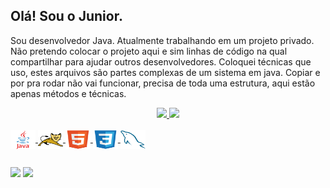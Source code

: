 ## Olá! Sou o Junior.
Sou desenvolvedor Java. Atualmente trabalhando em um projeto privado.
Não pretendo colocar o projeto aqui e sim linhas de código na qual compartilhar para ajudar outros desenvolvedores.
Coloquei técnicas que uso, estes arquivos são partes complexas de um sistema em java. Copiar e por pra rodar não vai funcionar, precisa de toda uma estrutura, aqui estão apenas métodos e técnicas.

<div align="center">
  <a href="https://github.com/DeusNaFrente">
  <img height="180em" src="https://github-readme-stats.vercel.app/api?username=DeusNaFrente&show_icons=true&theme=dark&include_all_commits=true&count_private=true"/>
  <img height="180em" src="https://github-readme-stats.vercel.app/api/top-langs/?username=DeusNaFrente&layout=compact&langs_count=7&theme=dracula"/>
</div>
  
  <div style="display: inline_block"><br>
  <img align="center" alt="Jr-Java" height="30" width="40" src="https://raw.githubusercontent.com/devicons/devicon/master/icons/java/java-original-wordmark.svg">
  <img align="center" alt="Jr-Tomcat" height="30" width="40" src="https://raw.githubusercontent.com/devicons/devicon/master/icons/tomcat/tomcat-original.svg">
  <img align="center" alt="Jr-HTML" height="30" width="40" src="https://raw.githubusercontent.com/devicons/devicon/master/icons/html5/html5-original.svg">
  <img align="center" alt="Jr-CSS" height="30" width="40" src="https://raw.githubusercontent.com/devicons/devicon/master/icons/css3/css3-original.svg">
  <img align="center" alt="Jr-Mysql" height="30" width="40" src="https://raw.githubusercontent.com/devicons/devicon/master/icons/mysql/mysql-original.svg">
  </div>
  
  ##
  
  <div>
  <a href="https://www.linkedin.com/in/milton-oliveira-junior-63b92232" target="_blank"><img src="https://img.shields.io/badge/-LinkedIn-%230077B5?style=for-the-badge&logo=linkedin&logoColor=white" target="_blank"></a> 
    <a href = "mailto:miltonconsultordeti@gmail.com"><img src="https://img.shields.io/badge/-Gmail-%23333?style=for-the-badge&logo=gmail&logoColor=white" target="_blank"></a>
  </div>
  
  
